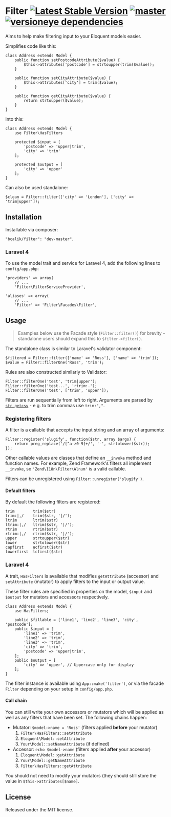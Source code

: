 # Filter [![Latest Stable Version](https://poser.pugx.org/bcalik/filter/v/stable.png)](https://packagist.org/packages/bcalik/filter) [![master](https://travis-ci.org/bcalik/filter.png?branch=master)](https://travis-ci.org/bcalik/filter) [![versioneye dependencies](https://www.versioneye.com/user/projects/5217bad8632bac775003b749/badge.png)](https://www.versioneye.com/user/projects/5217bad8632bac775003b749)

Aims to help make filtering input to your Eloquent models easier.

Simplifies code like this:

    class Address extends Model {
        public function setPostcodeAttribute($value) {
            $this->attributes['postcode'] = strtoupper(trim($value));
        }

        public function setCityAttribute($value) {
            $this->attributes['city'] = trim($value);
        }

        public function getCityAttribute($value) {
            return strtoupper($value);
        }
    }

Into this:

    class Address extends Model {
        use Filter\HasFilters

        protected $input = [
            'postcode' => 'upper|trim',
            'city' => 'trim'
        ];

        protected $output = [
            'city' => 'upper'
        ];
    }

Can also be used standalone:

    $clean = Filter::filter(['city' => 'London'], ['city' => 'trim|upper']);

## Installation

Installable via composer:

    "bcalik/filter": "dev-master",

### Laravel 4

To use the model trait and service for Laravel 4, add the following lines to
`config/app.php`:

    'providers' => array(
        // ...
        'Filter\FilterServiceProvider',

    'aliases' => array(
        // ...
        'Filter' => 'Filter\Facades\Filter',

## Usage

> Examples below use the Facade style (`Filter::filter()`) for brevity -
standalone users should expand this to `$filter->filter()`.

The standalone class is similar to Laravel's validator component:

    $filtered = Filter::filter(['name' => 'Ross'], ['name' => 'trim']);
    $value = Filter::filterOne('Ross', 'trim');

Rules are also constructed similarly to Validator:

    Filter::filterOne('test', 'trim|upper');
    Filter::filterOne('test...', 'rtrim:.');
    Filter::filterOne('test', ['trim', 'upper']);

Filters are run sequentially from left to right. Arguments are parsed by
[`str_getcsv`](http://php.net/str_getcsv) - e.g. to trim commas use `trim:","`.

### Registering filters

A filter is a callable that accepts the input string and an array of arguments:

    Filter::register('slugify', function($str, array $args) {
        return preg_replace('/[^a-z0-9]+/', '-', strtolower($str));
    });

Other callable values are classes that define an `__invoke` method and function
names. For example, Zend Framework's filters all implement `__invoke`, so
`'Zend\I18n\Filter\Alnum'` is a valid callable.

Filters can be unregistered using `Filter::unregister('slugify')`.

#### Default filters

By default the following filters are registered:

    trim        trim($str)
    trim:|,/    trim($str, '|/');
    ltrim       ltrim($str)
    ltrim:|,/   ltrim($str, '|/');
    rtrim       rtrim($str)
    rtrim:|,/   rtrim($str, '|/');
    upper       strtoupper($str)
    lower       strtolower($str)
    capfirst    ucfirst($str)
    lowerfirst  lcfirst($str)

### Laravel 4

A trait, `HasFilters` is available that modifies `getAttribute` (accessor) and
`setAttribute` (mutator) to apply filters to the input or output value.

These filter rules are specified in properties on the model, `$input` and
`$output` for mutators and accessors respectively.

    class Address extends Model {
        use HasFilters;

        public $fillable = ['line1', 'line2', 'line3', 'city', 'postcode'];
        public $input = [
            'line1' => 'trim',
            'line2' => 'trim',
            'line3' => 'trim',
            'city' => 'trim',
            'postcode' => 'upper|trim',
        ];
        public $output = [
            'city' => 'upper', // Uppercase only for display
        ];
    }

The filter instance is available using `App::make('filter')`, or via the facade
`Filter` depending on your setup in `config/app.php`.

#### Call chain

You can still write your own accessors or mutators which will be applied as well
as any filters that have been set. The following chains happen:

*   Mutator: `$model->name = 'Ross'` (filters applied **before** your mutator)
    1.  `Filter\HasFilters::setAttribute`
    2.  `Eloquent\Model::setAttribute`
    3.  `Your\Model::setNameAttribute` (if defined)
*   Accessor: `echo $model->name` (filters applied **after** your accessor)
    1.  `Eloquent\Model::getAttribute`
    2.  `Your\Model::getNameAttribute`
    3.  `Filter\HasFilters::getAttribute`

You should not need to modify your mutators (they should still store the value
in `$this->attributes[$name]`.

## License

Released under the MIT license.
